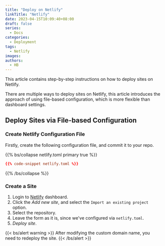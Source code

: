 ```yaml
---
title: "Deploy on Netlify"
linkTitle: "Netlify"
date: 2023-04-15T10:09:40+08:00
draft: false
series:
  - Docs
categories:
  - Deployment
tags:
  - Netlify
images:
authors:
  - HB
---
```


This article contains step-by-step instructions on how to deploy sites on Netlify.

<!--more-->

There are multiple ways to deploy sites on Netlify, this article introduces the approach of using file-based configuration, which is more flexible than dashboard settings.

## Deploy Sites via File-based Configuration

### Create Netlify Configuration File

Firstly, create the following configuration file, and commit it to your repo.

{{% bs/collapse netlify.toml primary true %}}
```toml
{{% code-snippet netlify.toml %}}
```
{{% /bs/collapse %}}

### Create a Site

1. Login to [Netlify](https://www.netlify.com/) dashboard.
2. Click the _Add new site_, and select the `Import an existing project` option.
3. Select the repository.
4. Leave the form as it is, since we've configured via `netlify.toml`.
5. _Deploy site_.

{{< bs/alert warning >}}
After modifying the custom domain name, you need to redeploy the site.
{{< /bs/alert >}}
